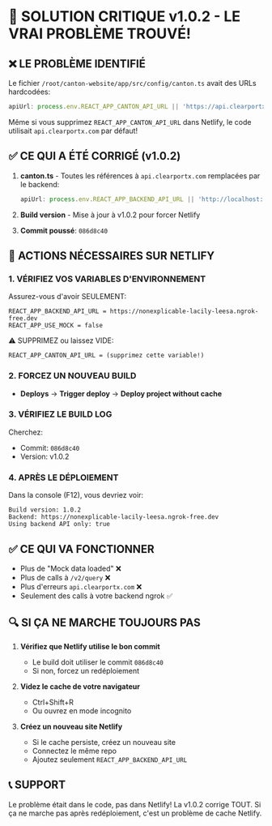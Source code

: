 # 🚨 SOLUTION CRITIQUE v1.0.2 - LE VRAI PROBLÈME TROUVÉ!

## ❌ LE PROBLÈME IDENTIFIÉ

Le fichier `/root/canton-website/app/src/config/canton.ts` avait des URLs hardcodées:
```typescript
apiUrl: process.env.REACT_APP_CANTON_API_URL || 'https://api.clearportx.com',  // ❌ PROBLÈME!
```

Même si vous supprimez `REACT_APP_CANTON_API_URL` dans Netlify, le code utilisait `api.clearportx.com` par défaut!

## ✅ CE QUI A ÉTÉ CORRIGÉ (v1.0.2)

1. **canton.ts** - Toutes les références à `api.clearportx.com` remplacées par le backend:
   ```typescript
   apiUrl: process.env.REACT_APP_BACKEND_API_URL || 'http://localhost:8080',
   ```

2. **Build version** - Mise à jour à v1.0.2 pour forcer Netlify

3. **Commit poussé**: `086d8c40`

## 🚀 ACTIONS NÉCESSAIRES SUR NETLIFY

### 1. VÉRIFIEZ VOS VARIABLES D'ENVIRONNEMENT
Assurez-vous d'avoir SEULEMENT:
```
REACT_APP_BACKEND_API_URL = https://nonexplicable-lacily-leesa.ngrok-free.dev
REACT_APP_USE_MOCK = false
```

⚠️ SUPPRIMEZ ou laissez VIDE:
```
REACT_APP_CANTON_API_URL = (supprimez cette variable!)
```

### 2. FORCEZ UN NOUVEAU BUILD
- **Deploys** → **Trigger deploy** → **Deploy project without cache**

### 3. VÉRIFIEZ LE BUILD LOG
Cherchez:
- Commit: `086d8c40`
- Version: v1.0.2

### 4. APRÈS LE DÉPLOIEMENT
Dans la console (F12), vous devriez voir:
```
Build version: 1.0.2
Backend: https://nonexplicable-lacily-leesa.ngrok-free.dev
Using backend API only: true
```

## ✅ CE QUI VA FONCTIONNER

- Plus de "Mock data loaded" ❌
- Plus de calls à `/v2/query` ❌
- Plus d'erreurs `api.clearportx.com` ❌
- Seulement des calls à votre backend ngrok ✅

## 🔍 SI ÇA NE MARCHE TOUJOURS PAS

1. **Vérifiez que Netlify utilise le bon commit**
   - Le build doit utiliser le commit `086d8c40`
   - Si non, forcez un redéploiement

2. **Videz le cache de votre navigateur**
   - Ctrl+Shift+R
   - Ou ouvrez en mode incognito

3. **Créez un nouveau site Netlify**
   - Si le cache persiste, créez un nouveau site
   - Connectez le même repo
   - Ajoutez seulement `REACT_APP_BACKEND_API_URL`

## 📞 SUPPORT

Le problème était dans le code, pas dans Netlify!
La v1.0.2 corrige TOUT. Si ça ne marche pas après redéploiement, c'est un problème de cache Netlify.
